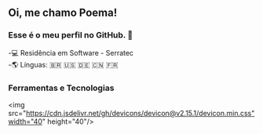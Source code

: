 ## Oi, me chamo Poema!
### Esse é o meu perfil no GitHub. 🌱
-💻 Residência em Software - Serratec                      
-🌎 Línguas: 🇧🇷 🇺🇸 🇩🇪 🇨🇳 🇫🇷
### Ferramentas e Tecnologias
<img src="https://cdn.jsdelivr.net/gh/devicons/devicon@v2.15.1/devicon.min.css"width="40" height="40"/>
          
